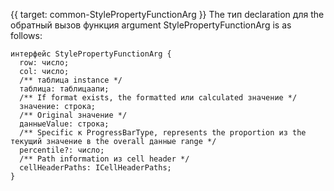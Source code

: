 {{ target: common-StylePropertyFunctionArg }}
The тип declaration для the обратный вызов функция argument StylePropertyFunctionArg is as follows:

```
интерфейс StylePropertyFunctionArg {
  row: число;
  col: число;
  /** таблица instance */
  таблица: таблицаапи;
  /** If format exists, the formatted или calculated значение */
  значение: строка;
  /** Original значение */
  данныеValue: строка;
  /** Specific к ProgressBarType, represents the proportion из the текущий значение в the overall данные range */
  percentile?: число;
  /** Path information из cell header */
  cellHeaderPaths: ICellHeaderPaths;
}
```